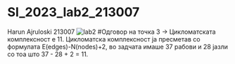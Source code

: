 # SI_2023_lab2_213007
Harun Ajruloski 213007
![lab2](https://github.com/harunn2002/SI_2023_lab2_213007/assets/129703019/092116c2-0b1e-4ef3-9568-cfd502351aca)
#Одговор на точка 3 -> Цикломатската комплексност е 11. Цикломатска комплексност ја пресметав со формулата E(edges)-N(nodes)+2, во задчата имаше 37 рабови и 28 јазли со тоа што 37 - 28 + 2 = 11.
